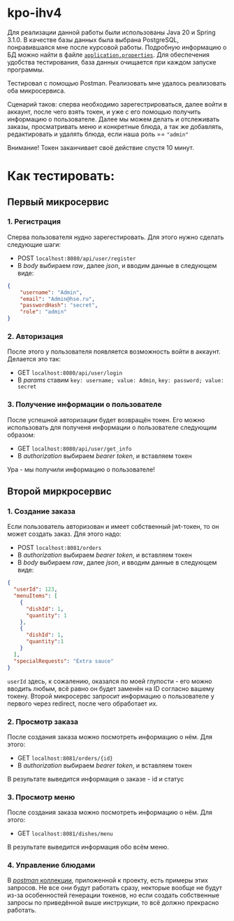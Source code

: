 # kpo-ihv4

Для реализации данной работы были использованы Java 20 и  Spring 3.1.0. В качестве базы данных была выбрана PostgreSQL, понравившаяся мне после курсовой работы. 
Подробную информацию о БД можно найти в файле [`application.properties`](https://github.com/KcasTischaWattt/kpo-ihv4/blob/main/src/main/resources/application.properties). Для обеспечения удобства тестирования, база данных очищается при каждом запуске программы.

Тестировал с помощью Postman. Реализовать мне удалось реализовать оба микросервиса.

Сценарий таков: сперва необходимо зарегестрироваться, далее войти в аккаунт, после чего взять токен, и уже с его помощью получить информацию о пользователе.
Далее мы можем делать и отслеживать заказы, просматривать меню и конкретные блюда, а так же добавлять, редактировать и удалять блюда, если наша роль == `"admin"`

Внимание! Токен заканчивает своё действие спустя 10 минут.

# Как тестировать:

## Первый микросервис

### 1. Регистрация

Сперва пользователя нудно зарегестировать. Для этого нужно сделать следующие шаги:

 * POST `localhost:8080/api/user/register`
 * В *body* выбираем *raw*, далее *json*, и вводим данные в следующем виде:

``` json
{
    "username": "Admin",
    "email": "Admin@hse.ru",
    "passwordHash": "secret",
    "role": "admin"
}
```
### 2. Авторизация

После этого у пользователя появляется возможность войти в аккаунт. Делается это так:

 * GET `localhost:8080/api/user/login`
 * В *params* ставим `key: username; value: Admin`, `key: password; value: secret`

### 3. Получение информации о пользователе

После успешной авторизации будет возвращён токен. Его можно использовать для полученя информации о пользователе следующим образом:

 * GET `localhost:8080/api/user/get_info`
 * В *authorization* выбираем *bearer token*, и вставляем токен

Ура - мы получили информацию о пользователе!

## Второй миркросервис

### 1. Создание заказа

Если пользователь авторизован и имеет собственный jwt-токен, то он может создать заказ. Для этого надо:

* POST `localhost:8081/orders`
* В *authorization* выбираем *bearer token*, и вставляем токен
* В *body* выбираем *raw*, далее *json*, и вводим данные в следующем виде:
  
``` json
{
  "userId": 123,
  "menuItems": [
    {
      "dishId": 1,
      "quantity": 1
    },
    {
      "dishId": 1,
      "quantity":1
    }
  ],
  "specialRequests": "Extra sauce"
}
```
`userId` здесь, к сожалению, оказался по моей глупости - его можно вводить любым, всё равно он будет заменён на ID согласно вашему токену.
Второй микросервс запросит информацию о пользователе у первого через redirect, после чего обработает их.

### 2. Просмотр заказа

После создания заказа можно посмотреть информацию о нём. Для этого:

 * GET `localhost:8081/orders/{id}`
 * В *authorization* выбираем *bearer token*, и вставляем токен
   
В результате выведится информация о заказе - id и статус

### 3. Просмотр меню

После создания заказа можно посмотреть информацию о нём. Для этого:

 * GET `localhost:8081/dishes/menu`
   
В результате выведится информация обо всём меню.

### 4. Управление блюдами




В [*postman* коллекции](https://github.com/KcasTischaWattt/kpo-ihv4/blob/main/Postman%20Tests.postman_collection.json), приложенной к проекту, есть примеры этих запросов. Не все они будут работать сразу, некторые вообще не будут из-за особенностей генерации токенов, но если создать собственные запросы по приведённой выше инструкции, то всё должно прекрасно работать.


